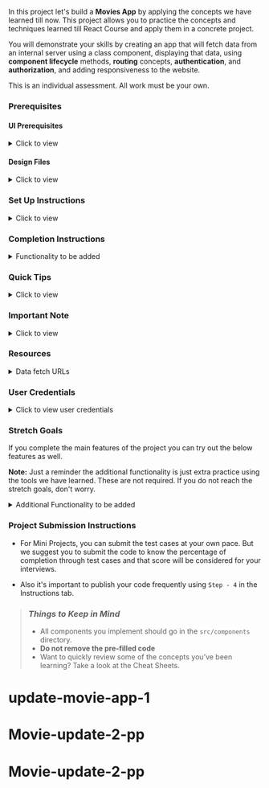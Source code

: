 In this project let's build a **Movies App** by applying the concepts we have learned till now. This project allows you to practice the concepts and techniques learned till React Course and apply them in a concrete project.

You will demonstrate your skills by creating an app that will fetch data from an internal server using a class component, displaying that data, using **component lifecycle** methods, **routing** concepts, **authentication**, and **authorization**, and adding responsiveness to the website.

This is an individual assessment. All work must be your own.

### Prerequisites

#### UI Prerequisites

<details>
<summary>Click to view</summary>

- What is Figma?
  - Figma is a vector graphics editor and prototyping tool which is primarily web-based. You can check more info on the <a href="https://www.figma.com/" target="_blank">Website</a>.
- Create a Free account in Figma
  - Kindly follow the instructions as shown in <a href="https://www.youtube.com/watch?v=hrHL2VLMl7g&t=37s" target="_blank">this</a> video to create a Free Figma account. Watch the video upto **00:50**.
- How to Check CSS in Figma?
  - Kindly follow the instructions as shown in <a href="https://www.youtube.com/watch?v=B242nuM3y2s" target="_blank">this</a> video to check CSS in the Figma screen. Watch the video upto **02:45**.
- Export Images in Figma screen

  - Kindly follow the instructions as shown in <a href="https://www.youtube.com/watch?v=NpzL1MONwaw" target="_blank">this</a> video to export images from the Figma screen.
  - Click on the Export button to get Export options as shown in the below image.

  <div style="text-align:center;margin:10px 0px 0px 45px;width:200px;">
    <img src="https://assets.ccbp.in/frontend/react-js/figma-export-option.png" />
  </div>

- Upload your exported images from Figma to Cloudinary and get image URLs from Cloudinary. Refer <a href="https://learning.ccbp.in/projects/course?c_id=fe4c935d-3ad5-4bb8-a1a5-9b045ae70010&s_id=2f72d6fe-09a7-4c0a-b0db-196740c853a0&t_id=6535e48d-fb4e-45c4-9654-3da423c79e26" target="_blank">this</a> session for better understanding.

</details>

#### Design Files

<details>
<summary>Click to view</summary>

- You can check the **Design Files** for different devices <a href="https://www.figma.com/file/tPdVlj0p5PESmymNkHYVgk/Movies_App?node-id=0%3A1" target="_blank">here</a>.

</details>

### Set Up Instructions

<details>
<summary>Click to view</summary>

- Download dependencies by running `npm install`
- Start up the app using `npm start`
</details>

### Completion Instructions

<details>
<summary>Functionality to be added</summary>
<br/>
The app must have the following functionalities

- **Login Route**

  - When an invalid username and password are provided and the **Login** button is clicked, then the respective error message received from the response should be displayed
  - When a valid username and password are provided and the **Login** button is clicked, then the page should be navigated to the Home Route
  - When an _unauthenticated_ user tries to access the Home Route, Popular Route, Search Route, Account Route and Movie Item Details Route, then the page should be navigated to Login Route
  - When an _authenticated_ user tries to access the Home Route, Popular Route, Search Route, Account Route and Movie Item Details Route, then the page should be navigated to the respective route
  - When an _authenticated_ user tries to access the Login Route, then the page should be navigated to the Home Route

- **Home Route**

  - When an authenticated user opens the Home Route,

    - An HTTP Get request should be made to **Trending Now Movies API URL**, **Originals API URL** with `jwt_token` in the Cookies

      - **_Loader_** should be displayed while fetching the each data
      - After the data is successfully fetched from both the API's
        - A **random** movie title and movie poster with its details should be displayed from the **Originals Response**
        - Display the list of movies received from the Trending Now Movies Response
        - Display the list of movies received from the Originals Response
      - If any of the HTTP GET request made is unsuccessful, then the failure view given in the **Figma** screens should be displayed respectively
        - When the **Try Again** button is clicked, then the respective HTTP GET request should be made

    - When a **Movie** item is clicked, then the page should be navigated to the Movie Item Details Route

  - **Header**  

    - When the **Movies** logo in the header is clicked, then the page should be navigated to the Home Route
    - When the **Home** link in the Header is clicked, then the page should be navigated to the Home Route
    - When the **Popular** link in the header is clicked, then the page should be navigated to the Popular Route
    - When the **Search** icon in the header is clicked, then the page should be navigated to the Search Route
    - When the **Profile** logo in the header is clicked, then the page should be navigated to the Account Route

- **Popular Route**

  - When an authenticated user opens the Popular Route

    - An HTTP GET request should be made to **Popular Movies API URL** with `jwt_token` in the Cookies

      - **_Loader_** should be displayed while fetching the data
      - After the data is fetched successfully, the response received should be displayed
      - If the HTTP GET request made is unsuccessful, then the failure view given in the **Figma** screens should be displayed
        - When the **Try Again** button is clicked, an HTTP GET request should be made to **Popular Movies API URL**

    - When a **Movie** item is clicked, then the page should be navigated to the Movie Item Details Route
    - All the header functionalities mentioned in the Home Route should work in this route accordingly

- **Movie Item details Route**

  - When an authenticated user opens the Movie Item Details Route

    - An HTTP GET request should be made to **Movie Item Details API URL** with `jwt_token` in the Cookies

      - **_Loader_** should be displayed while fetching the data
      - After the data is fetched successfully,
        - Movie item details received from the response should be displayed
        - Display the list of similar movies received from the response
      - If the HTTP GET request made is unsuccessful, then the failure view given in the **Figma** screens should be displayed
        - When the **Try Again** button is clicked, an HTTP GET request should be made to **Movie Item Details API URL**

    - All the header functionalities mentioned in the Home Route should work in this route accordingly


- **Search Route**

  - When an authenticated user opens the Search Route

    - When a value is provided in the search input and the button with the search icon is clicked

      - Make an HTTP GET request to the **Search Movies API URL**  with `jwt_token` in the Cookies and query parameter `search` with value as the text provided in the search input
      - **_Loader_** should be displayed while fetching the data
      - After the data is fetched successfully, display the list of movies received from the response
      - If the HTTP GET request made is unsuccessful, then the failure view given in the **Figma** screens should be displayed
        - When the **Try Again** button is clicked, an HTTP GET request should be made to **Search Movies API URL**
      - When the HTTP GET request made to the **Search Movies API URL** returns an empty list for movies then **Search no results** view should be displayed

    - When a **Movie** item is clicked, then the page should be navigated to the Movie Item Details Route
    - All the header functionalities mentioned in the Home Route should work in this route accordingly

- **Account Route**

  - When an authenticated user opens the Account Route

    - The username which was provided in the login, should be displayed
    - The password which was provided in the login, should be displayed in masked
    - When the **Logout** button is clicked, then the page should be navigated to the Login Route

  - All the header functionalities mentioned in the Home Route should work in this route accordingly


- **Not Found Route**

  - When a random path is provided as the URL, then the page should navigate to the Not Found Route

- Users should be able to view the website responsively in mobile view, tablet view as well

</details>

### Quick Tips

<details>
<summary>Click to view</summary>

- Third party packages to be used to achieve the design or functionality

  - React Slick

    - React Slick <a href="https://react-slick.neostack.com/docs/get-started" target="_blank">Documentation</a>
    - React Slick implementation <a href="https://codesandbox.io/s/react-slick-demo-iz90x?file=/src/components/ReactSlick/index.js" target="_blank">CodeSandbox</a>
    - Update the CSS accordingly to style the React Slider and arrow buttons, you can check the <a href="https://codesandbox.io/s/react-slick-demo-iz90x?file=/src/components/ReactSlick/index.css" target="_blank">CodeSandbox</a>
    - Add the below CDN links in your `public > index.html` file for CSS and Font, you can check the <a href="https://codesandbox.io/s/react-slick-demo-iz90x?file=/public/index.html" target="_blank">CodeSandbox</a> for adding below lines

    ```jsx
    <link rel="stylesheet" type="text/css" charset="UTF-8" href="https://cdnjs.cloudflare.com/ajax/libs/slick-carousel/1.6.0/slick.min.css" />
    <link rel="stylesheet" type="text/css" href="https://cdnjs.cloudflare.com/ajax/libs/slick-carousel/1.6.0/slick-theme.min.css" />
    ```

  - Use date-fns format function to format the date. Refer to the documentation <a href="https://date-fns.org/v2.27.0/docs/format" target="_blank">Link</a> for the usage of format function.

</details>

### Important Note

<details>
<summary>Click to view</summary>

<br/>

**The following instructions are required for the tests to pass**

- **Note:**

  - Don't use any third-party packages other than packages mentioned in the **Quick Tips**
  - Use media queries for responsiveness. Instead of rendering the same elements twice for responsiveness.
  - For Mini Projects, You have to use normal HTML elements to style the React Components. Usage of `styled-components` (CSS in JS) to style React components are not supported in Mini Projects. Test cases won't be passed, If you use styled components.
  - Refer to the below Example for the usage of `testid` in the HTML elements.

    - Example: `<div testid="movieItem" className="movie-item"/>`.

- **Routes**

  - Render `Login` Route component when the path in URL matches `/login`
  - Render `Home` Route component when the path in URL matches `/`
  - Render `Popular` Route component when the path in URL matches `/popular`
  - Render `Movie Item Details` Route component when the path in URL matches `/movies/:id`
  - Render `Search` Route component when the path in URL matches `/search`
  - Render `Account` Route component when the path in URL matches `/account`

- Wrap the `Loader` component with an HTML container element and add the `testid` attribute value as **loader** to it

  ```jsx
  <div className="loader-container" testid="loader">
    <Loader type="TailSpin" color="#D81F26" height={50} width={50} />
  </div>
  ```

- **Login Route**

  - The Movies App Logo image should consist of alt attribute value as `login website logo`
  - The Cookies should be set by using the key name `jwt_token`

- **Home Route**

  - The movie images in the Home Route should have the alt attribute as the value of the key `title` from each object in Trending Now Movies Response, Originals Response

- **Movie Item Details Route**

  - The movie images in the Movie Item Details Route should have the alt as the value of the key `title` from each object in similarMoviesResponse
  - The `runtime` key value received from the movie Item Details response, should be converted from minutes to hours and minutes and displayed in Movie Item Details Route
  - The censor rating of the movie in the Movie Item Details Route should be displayed as **A** if the `adult` key value received from the movie Item Details response is true. Otherwise, it should be displayed as U/A

- **Search Route**

  - When the search results return an empty list, then the No Movies image should consist of alt attribute value as `no movies`
  - When the search results return an empty list, then the text content as `Your search for {searchValue} did not find any matches.` should be displayed where searchValue is the value provided in Search Input
  - The HTML button element with search icon in the header should have the `testid` attribute value as **searchButton** to it

- **Not Found Route**

  - The Not Found image should consist of alt attribute value as `not found`

- **Header**

  - The Movies App Logo image in Header should consist of alt attribute value as `website logo`
  - The Profile image in the Header should consist of alt attribute value as `profile`
  - The Failure View image should consist of alt attribute value as `failure view`
  - `HiOutlineSearch` icon from react-icons should be used for the **Search Icon** button in Header
  - The HTML button element with search icon in the header should have the `testid` attribute value as **searchButton** to it

- **Footer**

  - `FaGoogle` icon from react-icons should be used for the **Google Icon** button in Footer
  - `FaTwitter` icon from react-icons should be used for the **Twitter Icon** button in Footer
  - `FaInstagram` icon from react-icons should be used for the **Instagram Icon** button in Footer
  - `FaYoutube` icon from react-icons should be used for the **Youtube Icon** button in Footer

</details>

### Resources

<details>
<summary>Data fetch URLs</summary>

- **Note:** Use the below sample code snippet to make a POST request on Login using valid username and password.

  ```js
  const options = {
    method: 'POST',
    body: JSON.stringify(userDetails),
  }
  ```

**Login API**

#### API: `https://apis.ccbp.in/login`

#### Method: `POST`

#### Description:

Returns a response based on the credentials provided

#### Sample request object:

```json
{
  "username": "rahul",
  "password": "rahul@2021"
}
```

#### Sample Success Response

```json
{
  "jwt_token": "eyJhbGciOiJIUzI1NiIsInR5cCI6IkpXVCJ9.eyJ1c2VybmFtZSI6InJhaHVsIiwicm9sZSI6IlBSSU1FX1VTRVIiLCJpYXQiOjE2MTk2Mjg2MTN9. nZDlFsnSWArLKKeF0QbmdVfLgzUbx1BGJsqa2kc_21Y"
}
```

#### Sample Failure Response

```json
{
  "status_code": 404,
  "error_msg": "Username is not found"
}
```

**Trending Now Movies API**

#### API: `https://apis.ccbp.in/movies-app/trending-movies`

#### Method: `GET`

#### Description:

Returns a response containing the list of all movies

#### Sample Response

```json
{
  "results": [
    {
      "backdrop_path": "https://assets.ccbp.in/frontend/react-js/movies-app/no-time-to-die-movie-background-v0.png",
      "id": "92c2cde7-d740-443d-8929-010b46cb0305",
      "overview": "Bond has left active service and is enjoying a tranquil life in Jamaica. His peace is short-lived when his old friend Felix Leiter from the CIA turns up asking for help. The mission to rescue a kidnapped scientist turns out to be far more treacherous than expected, leading Bond onto the trail of a mysterious villain armed with dangerous new technology.",
      "poster_path": "https://assets.ccbp.in/frontend/react-js/movies-app/no-time-to-die-movie-poster.png",
      "title": "No Time to Die"
    },
    ...
  ],
  "total": 10
}
```

**Top Rated Movies API**

#### API: `https://apis.ccbp.in/movies-app/top-rated-movies`

#### Method: `GET`

#### Description:

Returns a response containing the list of all movies

#### Sample Response

```json
{
  "results": [
    {
      "backdrop_path": "https://assets.ccbp.in/frontend/react-js/movies-app/ghostbusters-afterlife-british-movie-background-v0.png",
      "id": "ef6b65e0-3fbf-4ad7-ae0e-25a478648e69",
      "overview": "Ghostbusters: Afterlife is a 2021 American supernatural comedy film directed by Jason Reitman, who co-wrote the screenplay with Gil Kenan.",
      "poster_path": "https://assets.ccbp.in/frontend/react-js/movies-app/ghostbusters-afterlife-british-movie-poster.png",
      "title": "Ghostbusters: Afterlife"
    },
    ...
  ],
  "total": 10
}
```

**Originals API**

#### API: `https://apis.ccbp.in/movies-app/originals`

#### Method: `GET`

#### Description:

Returns a response containing the list of all movies

#### Sample Response

```json
{
  "results": [
    {
      "backdrop_path": "https://assets.ccbp.in/frontend/react-js/movies-app/grindhouse-movie-background-v0.png",
      "id": "efb33428-5527-44d0-a713-1aeef4d56968",
      "overview": "Austin's hottest DJ, Jungle Julia, sets out into the night to unwind with her two friends Shanna and Arlene. Covertly tracking their moves is Stuntman Mike, a scarred rebel leering from behind the wheel of his muscle car, revving just feet away.",
      "poster_path": "https://assets.ccbp.in/frontend/react-js/movies-app/grindhouse-movie-poster.png",
      "title": "Death Proof"
    },
    ...
  ],
  "total": 10
}
```

**Popular Movies API**

#### API: `https://apis.ccbp.in/movies-app/popular-movies`

#### Method: `GET`

#### Description:

Returns a response containing the list of all movies

#### Sample Response

```json
{
  "results": [
    {
      "backdrop_path": "https://assets.ccbp.in/frontend/react-js/movies-app/venom-movie-background-v0.png",
      "id": "320dee56-fdb2-40cf-8df8-92b251bd781f",
      "overview": "Investigative journalist Eddie Brock attempts a comeback following a scandal, but accidentally becomes the host of Venom, a violent, super powerful alien symbiote.",
      "poster_path": "https://assets.ccbp.in/frontend/react-js/movies-app/venom-movie-poster.png",
      "title": "Venom"
    },
    ...
  ],
  "total": 10
}
```

**Movie Item Details API**

#### API: `https://apis.ccbp.in/movies-app/movies/{movieId}`

#### Example: `https://apis.ccbp.in/movies-app/movies/92c2cde7-d740-443d-8929-010b46cb0305`

#### Method: `GET`

#### Description:

Returns a response containing the details of the movie

#### Sample Response

```json
{
  "movie_details": {
    "adult": false,
    "backdrop_path": "https://assets.ccbp.in/frontend/react-js/movies-app/venom-let-there-be-carnage-movie-background-v0.png",
    "budget": "11 Crores",
    "genres": [
      {
        "id": "af2384dc-494b-48a7-a94d-91e6b279f20b",
        "name": "Science Fiction"
      },
      {
        "id": "16106068-2d4e-438f-8a9a-fa0b91e4246a",
        "name": "Action"
      },
      {
        "id": "0c29016b-ff7f-4d67-8f95-f8681bc7ff1c",
        "name": "Adventure"
      }
    ],
    "id": "51b4602f-b0f2-4c81-98e0-a2a409b13926",
    "overview": "Supervillains Harley Quinn, Bloodsport, Peacemaker and a collection of nutty cons at Belle Reve prison join the super-secret, super-shady Task Force X as they are dropped off at the remote, enemy-infused island of Corto Maltese.",
    "poster_path": "/rjkmN1dniUHVYAtwuV3Tji7FsDO.jpg",
    "release_date": "2021-09-30",
    "runtime": 97,
    "similar_movies": [
      {
        "backdrop_path": "https://assets.ccbp.in/frontend/react-js/movies-app/dune-movie-background-v0.png",
        "id": "c6ef2389-078a-4117-b2dd-1dee027e5e8e",
        "overview": "Paul Atreides, a brilliant and gifted young man born into a great destiny beyond his understanding, must travel to the most dangerous planet in the universe to ensure the future of his family and his people.",
        "poster_path": "https://assets.ccbp.in/frontend/react-js/movies-app/dune-movie-poster.png",
        "title": "Dune"
      },
      {
        "backdrop_path": "https://assets.ccbp.in/frontend/react-js/movies-app/no-time-to-die-movie-background-v0.png",
        "id": "92c2cde7-d740-443d-8929-010b46cb0305",
        "overview": "Bond has left active service and is enjoying a tranquil life in Jamaica. His peace is short-lived when his old friend Felix Leiter from the CIA turns up asking for help. The mission to rescue a kidnapped scientist turns out to be far more treacherous than expected, leading Bond onto the trail of a mysterious villain armed with dangerous new technology.",
        "poster_path": "https://assets.ccbp.in/frontend/react-js/movies-app/no-time-to-die-movie-poster.png",
        "title": "No Time to Die"
      },
      {
        "backdrop_path": "https://assets.ccbp.in/frontend/react-js/movies-app/shang-chi-and-the-legend-of-the-ten-rings-movie-background-v0.png",
        "id": "046084e1-a782-4086-b723-f98c5c57ebc0",
        "overview": "Shang-Chi must confront the past he thought he left behind when he is drawn into the web of the mysterious Ten Rings organization.",
        "poster_path": "https://assets.ccbp.in/frontend/react-js/movies-app/shang-chi-and-the-legend-of-the-ten-rings-movie-poster.png",
        "title": "Shang-Chi and the Legend of the Ten Rings"
      },
      {
        "backdrop_path": "https://assets.ccbp.in/frontend/react-js/movies-app/grindhouse-movie-background-v0.png",
        "id": "efb33428-5527-44d0-a713-1aeef4d56968",
        "overview": "Austin's hottest DJ, Jungle Julia, sets out into the night to unwind with her two friends Shanna and Arlene. Covertly tracking their moves is Stuntman Mike, a scarred rebel leering from behind the wheel of his muscle car, revving just feet away.",
        "poster_path": "https://assets.ccbp.in/frontend/react-js/movies-app/grindhouse-movie-poster.png",
        "title": "Death Proof"
      }
    ],
    "spoken_languages": [
      {
        "id": "4bc5f2cf-04d6-4064-bd0d-fc927fda507d",
        "english_name": "English"
      }
    ],
    "title": "Venom: Let There Be Carnage",
    "vote_average": 6.8,
    "vote_count": 1514
  }
}
```

**Search Movies API**

#### API: `https://apis.ccbp.in/movies-app/movies-search?search={searchText}`

#### Example: `https://apis.ccbp.in/movies-app/movies-search?search=Venom`

#### Method: `GET`

#### Description:

Returns a response containing the list of movies and their movie names should includes the given searchText

#### Sample Response

```json
{
  "results": [
    {
      "backdrop_path": "https://assets.ccbp.in/frontend/react-js/movies-app/venom-let-there-be-carnage-movie-background-v0.png",
      "id": "51b4602f-b0f2-4c81-98e0-a2a409b13926",
      "overview": "After finding a host body in investigative reporter Eddie Brock, the alien symbiote must face a new enemy, Carnage, the alter ego of serial killer Cletus Kasady.",
      "poster_path": "https://assets.ccbp.in/frontend/react-js/movies-app/venom-let-there-be-carnage-movie-poster.png",
      "title": "Venom: Let There Be Carnage"
    },
    ...
  ],
  "total": 10
}
```

</details>

### User Credentials

<details>
<summary>Click to view user credentials</summary>

<br/>

**You can use any one of the following credentials**

```text
  username: aakash
  password: sky@007
```

```text
  username: agastya
  password: myth#789
```

```text
  username: advika
  password: world@5
```

```text
  username: binita
  password: modest*6
```

```text
  username: chetan
  password: vigor$life
```

```text
  username: deepak
  password: lightstar@1
```

```text
  username: harshad
  password: joy@85
```

```text
  username: kapil
  password: moon$008
```

```text
 username: rahul
 password: rahul@2021
```

```text
  username: shravya
  password: musical#stone
```

```text
  username: saira
  password: princess@9
```

<br/>
</details>

### Stretch Goals

If you complete the main features of the project you can try out the below features as well.

**Note:** Just a reminder the additional functionality is just extra practice using the tools we have learned. These are not required. If you do not reach the stretch goals, don't worry.

<details>
<summary>Additional Functionality to be added</summary>

- Home Route
  - An HTTP Get request should be made to **Top Rated Movies API URL** as well
    - **_Loader_** should be displayed while fetching the data
    - After the data is successfully fetched from the API
      - Display the list of movies received from the top rated movies response
    - If the HTTP GET request made is unsuccessful, then the failure view given in the **Figma** screens should be displayed
      - When the **Try Again** button is clicked, then the HTTP GET request should be made to **Top Rated Movies API URL**
- Users can browse popular movies & searched movies using pagination buttons.
</details>

### Project Submission Instructions

- For Mini Projects, you can submit the test cases at your own pace. But we suggest you to submit the code to know the percentage of completion through test cases and that score will be considered for your interviews.

- Also it's important to publish your code frequently using `Step - 4` in the Instructions tab.

> ### _Things to Keep in Mind_
>
> - All components you implement should go in the `src/components` directory.
> - **Do not remove the pre-filled code**
> - Want to quickly review some of the concepts you’ve been learning? Take a look at the Cheat Sheets.
# update-movie-app-1
# Movie-update-2-pp
# Movie-update-2-pp

